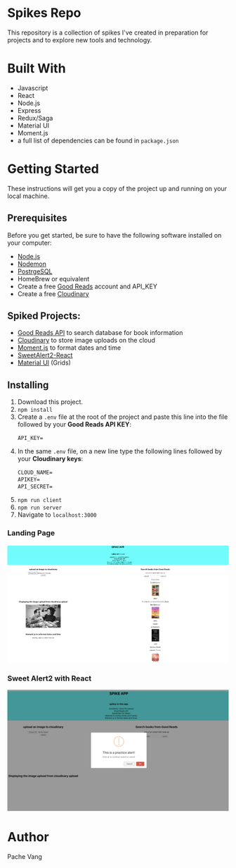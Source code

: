 # Spikes Repo
This repository is a collection of spikes I've created in preparation for projects and to explore new tools and technology.

# Built With
- Javascript
- React
- Node.js
- Express
- Redux/Saga
- Material UI
- Moment.js
- a full list of dependencies can be found in `package.json`

# Getting Started
These instructions will get you a copy of the project up and running on your local machine.

## Prerequisites
Before you get started, be sure to have the following software installed on your computer:
- [Node.js](https://nodejs.org/en/)
- [Nodemon](https://nodemon.io/)
- [PostrgeSQL](https://www.postgresql.org/)
- HomeBrew or equivalent
- Create a free [Good Reads](https://www.goodreads.com/api) account and API_KEY
- Create a free [Cloudinary](https://cloudinary.com)

## Spiked Projects:
- [Good Reads API](https://www.goodreads.com/api) to search database for book information
- [Cloudinary](https://cloudinary.com) to store image uploads on the cloud
- [Moment.js](https://momentjs.com) to format dates and time
- [SweetAlert2-React](https://www.npmjs.com/package/sweetalert2-react)
- [Material UI](https://material-ui.com) (Grids)

## Installing
1. Download this project.
2. `npm install`
3. Create a `.env` file at the root of the project and paste this line into the file followed by your **Good Reads API KEY**:
    ```
    API_KEY=
    ```
4. In the same `.env` file, on a new line type the following lines followed by your **Cloudinary keys**:
    ```
    CLOUD_NAME=
    APIKEY=
    API_SECRET=
    ```
5. `npm run client`
6. `npm run server`
7. Navigate to `localhost:3000`

### Landing Page
![](public/images/LandingPage.png)

### Sweet Alert2 with React
![](public/images/sweetAlert.png)

# Author
Pache Vang